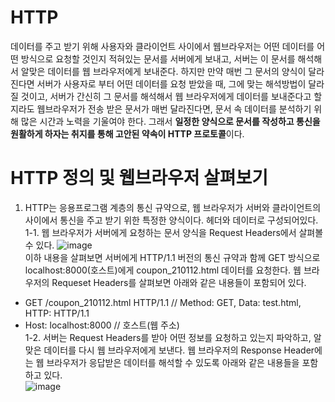 #  HTTP
데이터를 주고 받기 위해 사용자와 클라이언트 사이에서 웹브라우저는 어떤 데이터를 어떤 방식으로 요청할 것인지 적혀있는 문서를 서버에게 보내고,
서버는 이 문서를 해석해서 알맞은 데이터를 웹 브라우저에게 보내준다. 하지만 만약 매번 그 문서의 양식이 달라진다면 서버가 사용자로 부터
어떤 데이터를 요청 받았을 때, 그에 맞는 해석방법이 달라질 것이고, 서버가 간신히 그 문서를 해석해서 웹 브라우저에게 데이터를 보내준다고 할지라도
웹브라우저가 전송 받은 문서가 매번 달라진다면, 문서 속 데이터를 분석하기 위해 많은 시간과 노력을 기울여야 한다. 
그래서 **일정한 양식으로 문서를 작성하고 통신을 원활하게 하자는 취지를 통해 고안된 약속이 HTTP 프로토콜**이다. 
# HTTP 정의 및 웹브라우저 살펴보기
1. HTTP는 응용프로그램 계층의 통신 규약으로, 웹 브라우저가 서버와 클라이언트의 사이에서 통신을 주고 받기 위한 특정한 양식이다. 헤더와 데이터로 구성되어있다.  
1-1. 웹 브라우저가 서버에게 요청하는 문서 양식을 Request Headers에서 살펴볼 수 있다.
![image](https://user-images.githubusercontent.com/39623897/104257757-7ac3b680-54c1-11eb-9ecf-7ad461509e91.png)  
이하 내용을 살펴보면 서버에게 HTTP/1.1 버전의 통신 규약과 함께 GET 방식으로 localhost:8000(호스트)에게 coupon_210112.html 데이터를 요청한다.
웹 브라우저의 Requeset Headers를 살펴보면 아래와 같은 내용들이 포함되어 있다.  
- GET /coupon_210112.html HTTP/1.1 // Method: GET, Data: test.html, HTTP: HTTP/1.1
- Host: localhost:8000 // 호스트(웹 주소)  
1-2. 서버는 Request Headers를 받아 어떤 정보를 요청하고 있는지 파악하고, 알맞은 데이터를 다시 웹 브라우저에게 보낸다.
웹 브라우저의 Response Header에는 웹 브라우저가 응답받은 데이터를 해석할 수 있도록 아래와 같은 내용들을 포함하고 있다.  
![image](https://user-images.githubusercontent.com/39623897/104257662-4bad4500-54c1-11eb-9130-94fbd56c544b.png)

